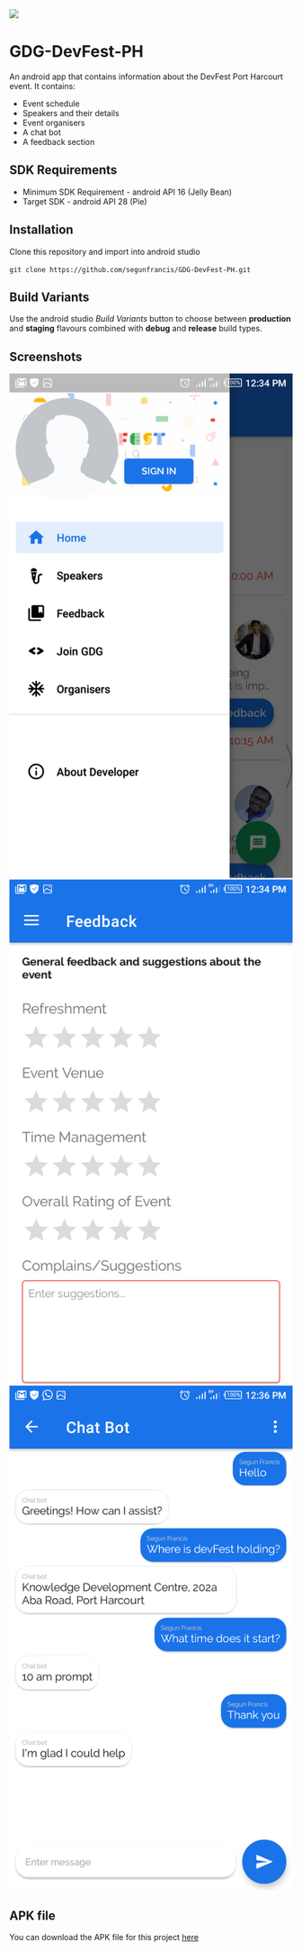 <img src="https://img.shields.io/badge/made%20with-kotlin-cyan.svg?style=plastic">
<br>

# GDG-DevFest-PH

An android app that contains information about the DevFest Port Harcourt event. It contains:
- Event schedule
- Speakers and their details
- Event organisers
- A chat bot
- A feedback section

## SDK Requirements
- Minimum SDK Requirement - android API 16 (Jelly Bean)
- Target SDK - android API 28 (Pie)

## Installation
Clone this repository and import into android studio

`git clone https://github.com/segunfrancis/GDG-DevFest-PH.git`

## Build Variants
Use the android studio _Build Variants_ button to choose between **production** and **staging** flavours combined with **debug** and **release** build types.

## Screenshots
![screen1](https://github.com/segunfrancis/GDG-DevFest-PH/blob/master/Screenshot_20200216-123405.png) 
![screen2](https://github.com/segunfrancis/GDG-DevFest-PH/blob/master/Screenshot_20200216-123413.png)
![screen3](https://github.com/segunfrancis/GDG-DevFest-PH/blob/master/Screenshot_20200216-123621.png)

## APK file
You can download the APK file for this project [here](https://drive.google.com/file/d/1G4-4BDmU24cpNowBZTYbm-dhlaLTVm-q/view?usp=drivesdk)
